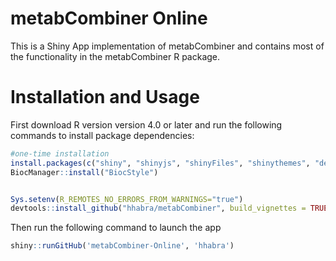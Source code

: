 # metabCombiner Online

This is a Shiny App implementation of metabCombiner and contains most of the functionality in the metabCombiner R package.


# Installation and Usage 

First download R version version 4.0 or later and run the following commands to install package dependencies:

```r
#one-time installation
install.packages(c("shiny", "shinyjs", "shinyFiles", "shinythemes", "devtools", "BiocManager"))
BiocManager::install("BiocStyle")


Sys.setenv(R_REMOTES_NO_ERRORS_FROM_WARNINGS="true")
devtools::install_github("hhabra/metabCombiner", build_vignettes = TRUE)
```

Then run the following command to launch the app

```r
shiny::runGitHub('metabCombiner-Online', 'hhabra')

```

 
